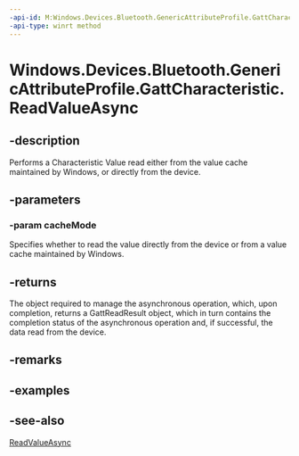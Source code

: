 ----api-id: M:Windows.Devices.Bluetooth.GenericAttributeProfile.GattCharacteristic.ReadValueAsync(Windows.Devices.Bluetooth.BluetoothCacheMode)
-api-type: winrt method
---<!-- Method syntaxpublic Windows.Foundation.IAsyncOperation<Windows.Devices.Bluetooth.GenericAttributeProfile.GattReadResult> ReadValueAsync(Windows.Devices.Bluetooth.BluetoothCacheMode cacheMode)--># Windows.Devices.Bluetooth.GenericAttributeProfile.GattCharacteristic.ReadValueAsync## -descriptionPerforms a Characteristic Value read either from the value cache maintained by Windows, or directly from the device.## -parameters### -param cacheModeSpecifies whether to read the value directly from the device or from a value cache maintained by Windows.## -returnsThe object required to manage the asynchronous operation, which, upon completion, returns a GattReadResult object, which in turn contains the completion status of the asynchronous operation and, if successful, the data read from the device.## -remarks## -examples## -see-also[ReadValueAsync](gattcharacteristic_readvalueasync_873593826.md)